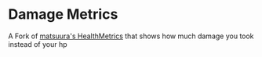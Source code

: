 # Damage Metrics<br>

A Fork of [matsuura's HealthMetrics](https://thunderstore.io/c/lethal-company/p/matsuura/HealthMetrics/) that shows how much damage you took instead of your hp<br>